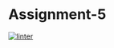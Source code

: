 # Assignment-5
[![linter](https://github.com/Lukas-Johns/Assignment-5/workflows/linter/badge.svg)](https://github.com/marketplace/actions/super-linter)
